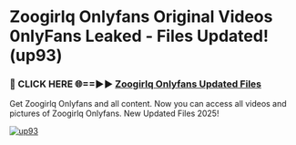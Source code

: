 # Zoogirlq Onlyfans Original Videos 0nlyFans Leaked - Files Updated! (up93)

<h3>🔴 CLICK HERE 🌐==►► <a href="https://tinyurl.com/2m67pmp6" rel="nofollow">Zoogirlq Onlyfans Updated Files</a></h3>

Get Zoogirlq Onlyfans and all content. Now you can access all videos and pictures of Zoogirlq Onlyfans. New Updated Files 2025!

[![up93](https://i.imgur.com/H4QAA4z.gif)](https://tinyurl.com/2m67pmp6)
